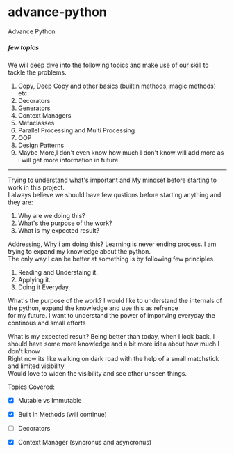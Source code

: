 # advance-python
Advance Python

##### few topics
We will deep dive into the following topics and make use of our skill to tackle the problems.<br>
1. Copy, Deep Copy and other basics (builtin methods, magic methods) etc. <br>
2. Decorators<br>
3. Generators<br>
4. Context Managers <br>
5. Metaclasses <br>
6. Parallel Processing and Multi Processing
7. OOP <br>
8. Design Patterns <br>
9. Maybe More,I don't even know how much I don't know will add more as i will get more information in future. 


---
Trying to understand what's important and My mindset before starting to work in this project.<br>
I always believe we should have few qustions before starting anything and they are:<br>

1. Why are we doing this? 
2. What's the purpose of the work?
3. What is my expected result?

Addressing, Why i am doing this?
Learning is never ending process. I am trying to expand my knowledge about the python.<br>
The only way I can be better at something is by following few principles<br>
1. Reading and Understaing it.
2. Applying it.
3. Doing it Everyday.

What's the purpose of the work?
I would like to understand the internals of the python, expand the knowledge and use this as refrence<br>
for my future. I want to understand the power of imporving everyday the continous and small efforts<br>

What is my expected result?
Being better than today, when I look back, I should have some more knowledge and a bit more idea about how much I don't know<br>
Right now its like walking on dark road with the help of a small matchstick and limited visibility<br>
Would love to widen the visibility and see other unseen things.

Topics Covered:
- [x] Mutable vs Immutable
- [x] Built In Methods (will continue)
- [ ] Decorators
- [x] Context Manager (syncronus and asyncronus) 


